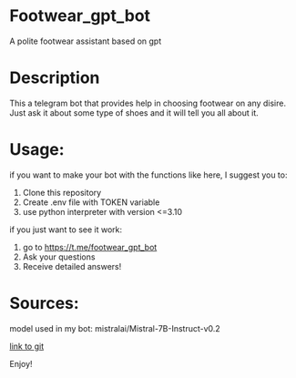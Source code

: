 # Footwear_gpt_bot
A polite footwear assistant based on gpt 

# Description
This a telegram bot that provides help in choosing footwear on any disire. Just ask it about some type of shoes and it will tell you all about it. 

# Usage:
if you want to make your bot with the functions like here, I suggest you to:
 1. Clone this repository
 2. Create .env file with TOKEN variable
3. use python interpreter with version <=3.10

if you just want to see it work:
 1. go to https://t.me/footwear_gpt_bot
 2. Ask your questions
 3. Receive detailed answers!

# Sources:
model used in my bot: mistralai/Mistral-7B-Instruct-v0.2

[link to git](https://github.com/NikkyBricky/footwear_gpt_bot.git)

Enjoy!
